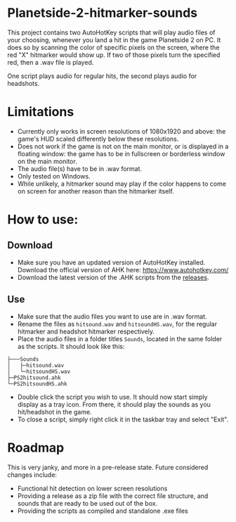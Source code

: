 # Planetside-2-hitmarker-sounds
This project contains two AutoHotKey scripts that will play audio files of your choosing, whenever you land a hit in the game Planetside 2 on PC. It does so by scanning the color of specific pixels on the screen, where the red "X" hitmarker would show up. If two of those pixels turn the specified red, then a .wav file is played.

One script plays audio for regular hits, the second plays audio for headshots.

# Limitations
- Currently only works in screen resolutions of 1080x1920 and above: the game's HUD scaled differently below these resolutions.
- Does not work if the game is not on the main monitor, or is displayed in a floating window: the game has to be in fullscreen or borderless window on the main monitor.
- The audio file(s) have to be in .wav format.
- Only tested on Windows.
- While unlikely, a hitmarker sound may play if the color happens to come on screen for another reason than the hitmarker itself.

# How to use:

## Download

- Make sure you have an updated version of AutoHotKey installed. Download the official version of AHK here: https://www.autohotkey.com/
- Download the latest version of the .AHK scripts from the [releases](https://github.com/Cleridwen/Planetside-2-hitmarker-sound/releases/latest).

## Use

- Make sure that the audio files you want to use are in .wav format.
- Rename the files as `hitsound.wav` and `hitsoundHS.wav`, for the regular hitmarker and headshot hitmarker respectively.
- Place the audio files in a folder titles `Sounds`, located in the same folder as the scripts. It should look like this:
```
├───Sounds
│   ├─hitsound.wav
│   └─hitsoundHS.wav
├─PS2hitsound.ahk
└─PS2hitsoundHS.ahk
```
- Double click the script you wish to use. It should now start simply display as a tray icon. From there, it should play the sounds as you hit/headshot in the game.
- To close a script, simply right click it in the taskbar tray and select "Exit".

# Roadmap

This is very janky, and more in a pre-release state. Future considered changes include:
- Functional hit detection on lower screen resolutions
- Providing a release as a zip file with the correct file structure, and sounds that are ready to be used out of the box.
- Providing the scripts as compiled and standalone .exe files
